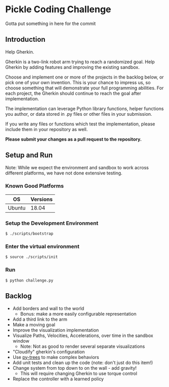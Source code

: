 # Pickle Coding Challenge
Gotta put something in here for the commit


## Introduction
Help Gherkin. 

Gherkin is a two-link robot arm trying to reach a randomized goal. Help Gherkin
by adding features and improving the existing sandbox.

Choose and implement one or more of the projects in the backlog below, or pick one of your own invention. This is your chance to impress us, so choose something that will demonstrate your full programming abilities. For each project, the Gherkin should continue to reach the goal after implementation.

The implementation can leverage Python library functions, helper functions you author, or data stored in .py files or other files in your submission.

If you write any files or functions which test the implementation, please include them in your repository as well.

**Please submit your changes as a pull request to the repository.**

## Setup and Run

Note: While we expect the environment and sandbox to work across different platforms, we have not done extensive testing.

### Known Good Platforms

| OS     | Versions |
|--------|----------|
| Ubuntu | 18.04    |


### Setup the Development Environment

```
$ ./scripts/bootstrap
```

### Enter the virtual environment

```
$ source ./scripts/init
```

### Run

```
$ python challenge.py
```


## Backlog

* Add borders and wall to the world
  * Bonus: make a more easily configurable representation
* Add a third link to the arm
* Make a moving goal
* Improve the visualization implementation
* Visualize Paths, Velocities, Accelerations, over time in the sandbox window
  * Note: Not as good to render several separate visualizations
* "Cloudify" gherkin's configuration
* Use [py-trees](https://py-trees.readthedocs.io/en/devel/) to make complex behaviors
* Add unit tests and clean up the code (note: don't just do this item!)
* Change system from top down to on the wall - add gravity!
  * This will require changing Gherkin to use torque control
* Replace the controller with a learned policy
